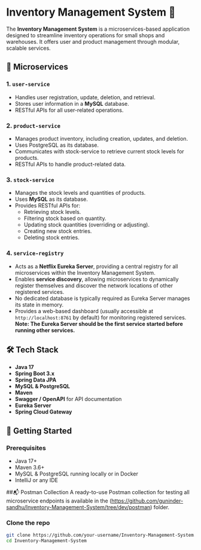 # Inventory Management System 🧾

The **Inventory Management System** is a microservices-based application designed to streamline inventory operations for small shops and warehouses. It offers user and product management through modular, scalable services.

## 🧩 Microservices

### 1. `user-service`
- Handles user registration, update, deletion, and retrieval.
- Stores user information in a **MySQL** database.
- RESTful APIs for all user-related operations.

### 2. `product-service`
- Manages product inventory, including creation, updates, and deletion.
- Uses PostgreSQL as its database.
- Communicates with stock-service to retrieve current stock levels for products.
- RESTful APIs to handle product-related data.

### 3. `stock-service`

- Manages the stock levels and quantities of products.
- Uses **MySQL** as its database.
- Provides RESTful APIs for:
    - Retrieving stock levels.
    - Filtering stock based on quantity.
    - Updating stock quantities (overriding or adjusting).
    - Creating new stock entries.
    - Deleting stock entries.

### 4. `service-registry`

- Acts as a **Netflix Eureka Server**, providing a central registry for all microservices within the Inventory
  Management System.
- Enables **service discovery**, allowing microservices to dynamically register themselves and discover the network
  locations of other registered services.
- No dedicated database is typically required as Eureka Server manages its state in memory.
- Provides a web-based dashboard (usually accessible at `http://localhost:8761` by default) for monitoring registered
  services.
  **Note: The Eureka Server should be the first service started before running other services.**

## 🛠 Tech Stack

- **Java 17**
- **Spring Boot 3.x**
- **Spring Data JPA**
- **MySQL & PostgreSQL**
- **Maven**
- **Swagger / OpenAPI** for API documentation
- **Eureka Server** 
- **Spring Cloud Gateway** 

## 🚀 Getting Started

### Prerequisites
- Java 17+
- Maven 3.6+
- MySQL & PostgreSQL running locally or in Docker
- IntelliJ or any IDE

##📬 Postman Collection
A ready-to-use Postman collection for testing all microservice endpoints is available in the (https://github.com/guninder-sandhu/Inventory-Management-System/tree/dev/postman) folder.

### Clone the repo

```bash
git clone https://github.com/your-username/Inventory-Management-System.git
cd Inventory-Management-System

